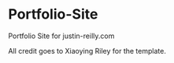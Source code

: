 # Portfolio-Site
Portfolio Site for justin-reilly.com


All credit goes to Xiaoying Riley for the template.
